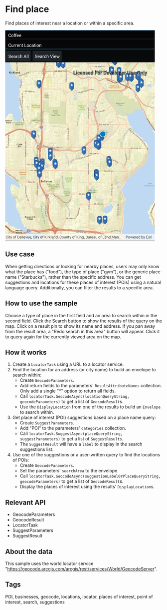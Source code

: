 # Find place

Find places of interest near a location or within a specific area.

![screenshot](FindPlace.jpg)

## Use case

When getting directions or looking for nearby places, users may only know what the place has ("food"), the type of place ("gym"), or the generic place name ("Starbucks"), rather than the specific address. You can get suggestions and locations for these places of interest (POIs) using a natural language query. Additionally, you can filter the results to a specific area.

## How to use the sample

Choose a type of place in the first field and an area to search within in the second field. Click the Search button to show the results of the query on the map. Click on a result pin to show its name and address. If you pan away from the result area, a "Redo search in this area" button will appear. Click it to query again for the currently viewed area on the map.

## How it works

1. Create a `LocatorTask` using a URL to a locator service.
2. Find the location for an address (or city name) to build an envelope to search within:
    * Create `GeocodeParameters`.
    * Add return fields to the parameters' `ResultAttributeNames` collection. Only add a single "\*" option to return all fields.
    * Call `locatorTask.GeocodeAsync(locationQueryString, geocodeParameters)` to get a list of `GeocodeResult`s.
    * Use the `DisplayLocation` from one of the results to build an `Envelope` to search within.
3. Get place of interest (POI) suggestions based on a place name query:
    * Create `SuggestParameters`.
    * Add "POI" to the parameters' `categories` collection.
    * Call `locatorTask.SuggestAsync(placeQueryString, suggestParameters)` to get a list of `SuggestResults`.
    * The `SuggestResult` will have a `label` to display in the search suggestions list.
4. Use one of the suggestions or a user-written query to find the locations of POIs:
    * Create `GeocodeParameters`.
    * Set the parameters' `searchArea` to the envelope.
    * Call `locatorTask.GeocodeAsync(suggestionLabelOrPlaceQueryString, geocodeParameters)` to get a list of `GeocodeResult`s.
    * Display the places of interest using the results' `DisplayLocation`s.

## Relevant API

* GeocodeParameters
* GeocodeResult
* LocatorTask
* SuggestParameters
* SuggestResult

## About the data

This sample uses the world locator service "https://geocode.arcgis.com/arcgis/rest/services/World/GeocodeServer".

## Tags

POI, businesses, geocode, locations, locator, places of interest, point of interest, search, suggestions
